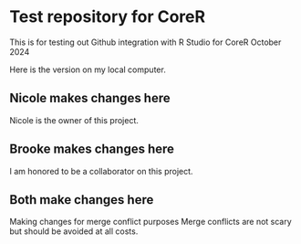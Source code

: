 # Test repository for CoreR

This is for testing out Github integration with R Studio for CoreR October 2024

Here is the version on my local computer.

## Nicole makes changes here
Nicole is the owner of this project.

## Brooke makes changes here
I am honored to be a collaborator on this project.

## Both make changes here

Making changes for merge conflict purposes
Merge conflicts are not scary but should be avoided at all costs.
